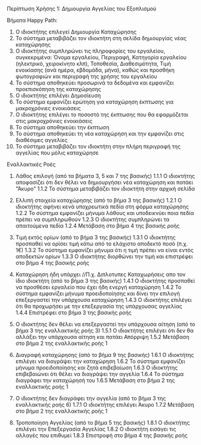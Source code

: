Περίπτωση Χρήσης 1: Δημιουργία Αγγελίας του Εξοπλισμού

Βήματα Happy Path:
1.  Ο ιδιοκτήτης επιλεγεί Δημιουργία Καταχώρησης
2.  Το σύστημα μεταβιβάζει τον ιδιοκτήτη στη σελίδα δημιουργίας νέας καταχώρησης
3.  Ο ιδιοκτήτης συμπληρώνει τις πληροφορίες του εργαλείου, συγκεκριμένα: Όνομα εργαλείου, Περιγραφή, Κατηγορία εργαλείου (ηλεκτρικό, χειροκίνητο κλπ), Τοποθεσία, Διαθεσιμότητα, Τιμή ενοικίασης (ανά ημέρα, εβδομάδα, μήνα), καθώς και προσθήκη φωτογραφιών και περιγραφή της χρήσης του εργαλείου
4.  Το σύστημα αποθηκεύει προσωρινά τα δεδομένα και εμφανίζει προεπισκόπηση της καταχώρησης
5.  Ο ιδιοκτήτης επιλέγει Δημοσίευση
6.  Το σύστημα εμφανίζει ερώτηση για καταχώρηση έκπτωσης για μακροχρόνιες ενοικιάσεις
7.  Ο ιδιοκτήτης επιλέγει το ποσοστό της έκπτωσης που θα εφαρμόζεται στις μακροχρόνιες ενοικιάσεις
8.  Το σύστημα αποθηκεύει την έκπτωση
9.  Το σύστημα αποθηκεύει τη νέα καταχώρηση και την εμφανίζει στις διαθέσιμες αγγελίες
10. Το σύστημα μεταβιβάζει τον ιδιοκτήτη στην πλήρη περιγραφή της αγγελίας που μόλις καταχώρησε

Εναλλακτικές Ροές
1. Λάθος επιλογή (από τα βήματα 3, 5 και 7 της βασικής)
1.1.1 Ο ιδιοκτήτης αποφασίζει ότι δεν θέλει να δημιουργήσει νέα καταχώρηση και πατάει "Άκυρο"
1.1.2 Το σύστημα μεταβιβάζει τον ιδιοκτήτη στην αρχική σελίδα

2. Ελλιπή στοιχεία καταχώρησης (από το βήμα 3 της βασικής)
1.2.1 Ο ιδιοκτήτης αφήνει κενά υποχρεωτικά πεδία στη φόρμα καταχώρησης
1.2.2 Το σύστημα εμφανίζει μήνυμα λάθους και υποδεικνύει ποια πεδία πρέπει να συμπληρωθούν
1.2.3 Ο ιδιοκτήτης συμπληρώνει τα απαιτούμενα πεδία 
1.2.4 Μετάβαση στο βήμα 4 της βασικής ροής

3. Τιμή εκτός ορίων (από το βήμα 3 της βασικής)
1.3.1 Ο ιδιοκτήτης προσπαθεί να ορίσει τιμή κάτω από το ελάχιστο αποδεκτό ποσό (π.χ. 1€)
1.3.2 Το σύστημα εμφανίζει μήνυμα ότι η τιμή πρέπει να είναι εντός αποδεκτών ορίων
1.3.3 Ο ιδιοκτήτης διορθώνει την τιμή και επιστρέφει στο βήμα 4 της βασικής ροής

4. Καταχώρηση ήδη υπάρχει //Π.χ. Διπλοτυπες Καταχωρήσεις απο τον ίδιο ιδιοκτήτη (από το βήμα 3 της βασικής)
1.4.1 Ο ιδιοκτήτης προσπαθεί να προσθέσει εργαλείο που έχει ήδη ενεργή καταχώρηση
1.4.2 Το σύστημα εμφανίζει μήνυμα προειδοποίησης και δίνει την επιλογή επεξεργαστεί την υπάρχουσα καταχώρηση
1.4.3 Ο ιδιοκτήτης επιλέγει ότι θα προχωρήσει με την επεξεργασία της υπάρχουσας αγγελίας
1.4.4 Επιστρέφει στο βήμα 3 της βασικής ροής

5. Ο ιδιοκτήτης δεν θέλει να επεξεργαστεί την υπάρχουσα αίτηση (από το βήμα 3 της εναλλακτικής ροής 3)
1.5.1 Ο ιδιοκτήτης επιλέγει ότι δεν θα αλλάξει την υπάρχουσα αίτηση και πατάει Απόρριψη
1.5.2 Μετάβαση στο βήμα 2 της εναλλακτικής ροής 1

6. Διαγραφή καταχώρησης (από το βήμα 9 της βασικής)
1.6.1 Ο ιδιοκτήτης επιλέγει να διαγράψει την καταχώρηση
1.6.2 Το σύστημα εμφανίζει μήνυμα προειδοποίησης και ζητά επιβεβαίωση
1.6.3 Ο ιδιοκτήτης επιβεβαιώνει ότι θέλει να διαγράψει την αγγελία
1.6.4 Το σύστημα διαγράφει την καταχώρησή του
1.6.5 Μετάβαση στο βήμα 2 της εναλλακτικής ροής 1

7. Ο ιδιοκτήτης δεν διαγράφει την αγγελία (από το βήμα 3 της εναλλακτικής ροής 6)
1.7.1 Ο ιδιοκτήτης επιλέγει Άκυρο
1.7.2 Μετάβαση στο βήμα 2 της εναλλακτικής ροής 1

8. Τροποποίηση Αγγελίας (από το βήμα 5 της βασικής)
1.8.1 Ο ιδιοκτήτης επιλέγει την Επεξεργασία Αγγελίας
1.8.2 Ο ιδιοκτήτη εισάγει τις αλλαγές που επιθυμεί
1.8.3 Επιστροφή στο βήμα 4 της βασικής ροής

<!-- 7. Απόδοση της καταχώρησής
7.1) Ο ιδιοκτήτης πατάει πάνω στην αγγελία.
7.2) Το σύστημα εμφανίζει την απόδοση της καταχώρησής του (προβολές, αποθηκεύσεις, αιτήματα).
7.3) Ο ιδιοκτήτης πατάει το κουμπί εξόδου.
7.4) Το σύστημα μεταβιβάζει τον ιδιοκτήτη στην αρχική σελίδα. -->

<!-- 8. Διαγραφή ανενεργών αγγελιών
8.1) Το σύστημα εντοπίζει αγγελίες που δεν έχουν ανανεωθεί ή δεν χρησιμοποιούνται για ένα προκαθορισμένο χρονικό διάστημα.
8.2) Το σύστημα ενημερώνει τον ιδιοκτήτη ή τον διαχειριστή της αγγελίας με ειδοποίηση για την ανενεργή κατάσταση.
8.3) Ο ιδιοκτήτης/διαχειριστής επιλέγει να διαγράψει την ανενεργή αγγελία.
8.4) Το σύστημα ζητά επιβεβαίωση για τη διαγραφή.
8.5) Αν επιβεβαιωθεί, το σύστημα διαγράφει την αγγελία και καταγράφει το γεγονός. -->